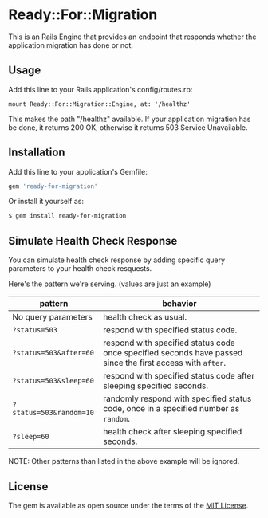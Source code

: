 # Ready::For::Migration

This is an Rails Engine that provides an endpoint that responds whether the application migration has done or not.

## Usage

Add this line to your Rails application's config/routes.rb:

```
mount Ready::For::Migration::Engine, at: '/healthz'

```

This makes the path "/healthz" available.
If your application migration has be done, it returns 200 OK, otherwise it returns 503 Service Unavailable.


## Installation

Add this line to your application's Gemfile:

```ruby
gem 'ready-for-migration'
```

Or install it yourself as:

```bash
$ gem install ready-for-migration
```

## Simulate Health Check Response

You can simulate health check response by adding specific query parameters to your health check resquests.

Here's the pattern we're serving. (values are just an example)

|pattern|behavior|
|--|--|
|No query parameters|health check as usual.|
|`?status=503`|respond with specified status code.|
|`?status=503&after=60`|respond with specified status code once specified seconds have passed since the first access with `after`.|
|`?status=503&sleep=60`|respond with specified status code after sleeping specified seconds.|
|`?status=503&random=10` |randomly respond with specified status code, once in a specified number as `random`.|
|`?sleep=60` |health check after sleeping specified seconds.|

NOTE: Other patterns than listed in the above example will be ignored.

## License
The gem is available as open source under the terms of the [MIT License](https://opensource.org/licenses/MIT).
